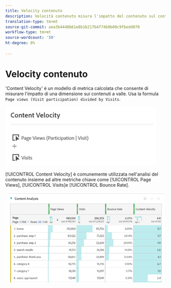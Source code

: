 ```yaml
---
title: Velocity contenuto
description: Velocità contenuto misura l'impatto del contenuto sul contenuto a valle.
translation-type: tm+mt
source-git-commit: aea3b4448b61e8b1b217b4f74b0b80c9fbedd070
workflow-type: tm+mt
source-wordcount: '50'
ht-degree: 8%

---
```



# Velocity contenuto

&#39;Content Velocity&#39; è un modello di metrica calcolata che consente di misurare l&#39;impatto di una dimensione sui contenuti a valle. Usa la formula `Page views (Visit participation) divided by Visits`.

![](assets/cont-velo-1.png)

[!UICONTROL Content Velocity] è comunemente utilizzata nell&#39;analisi del contenuto insieme ad altre metriche chiave come [!UICONTROL Page Views], [!UICONTROL Visits]e [!UICONTROL Bounce Rate].

![](assets/cont-velo-3.png)
